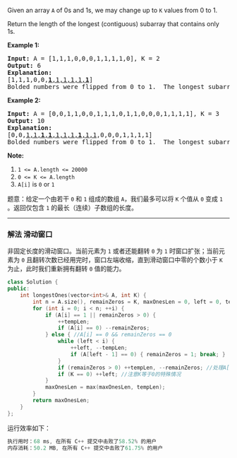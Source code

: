 
<p>Given an array <code>A</code>&nbsp;of 0s and 1s, we may change up to <code>K</code>&nbsp;values from 0 to 1.</p>

<p>Return the length of the longest (contiguous) subarray that contains only 1s.&nbsp;</p>

 
<div>
<p><strong>Example 1:</strong></p>

<pre><strong>Input: </strong>A = <span id="example-input-1-1">[1,1,1,0,0,0,1,1,1,1,0]</span>, K = <span id="example-input-1-2">2</span>
<strong>Output: </strong><span id="example-output-1">6</span>
<strong>Explanation: </strong>
[1,1,1,0,0,<u><strong>1</strong>,1,1,1,1,<strong>1</strong></u>]
Bolded numbers were flipped from 0 to 1.  The longest subarray is underlined.</pre>

<div>
<p><strong>Example 2:</strong></p>

<pre><strong>Input: </strong>A = <span id="example-input-2-1">[0,0,1,1,0,0,1,1,1,0,1,1,0,0,0,1,1,1,1]</span>, K = <span id="example-input-2-2">3</span>
<strong>Output: </strong><span id="example-output-2">10</span>
<strong>Explanation: </strong>
[0,0,<u>1,1,<b>1</b>,<strong>1</strong>,1,1,1,<strong>1</strong>,1,1</u>,0,0,0,1,1,1,1]
Bolded numbers were flipped from 0 to 1.  The longest subarray is underlined.
</pre>
 
<p><strong><span>Note:</span></strong></p>

<ol>
	<li><code>1 &lt;= A.length &lt;= 20000</code></li>
	<li><code>0 &lt;= K &lt;= A.length</code></li>
	<li><code>A[i]</code> is <code>0</code> or <code>1</code>&nbsp;</li>
</ol>
</div>
</div>

题意：给定一个由若干 `0` 和 `1` 组成的数组 `A`，我们最多可以将 `K` 个值从 `0` 变成 `1` 。返回仅包含 `1` 的最长（连续）子数组的长度。

---
### 解法 滑动窗口
非固定长度的滑动窗口。当前元素为 `1` 或者还能翻转 `0` 为 `1` 时窗口扩张；当前元素为 `0` 且翻转次数已经用完时，窗口左端收缩，直到滑动窗口中零的个数小于 `K` 为止，此时我们重新拥有翻转 `0` 值的能力。
```cpp
class Solution {
public:
    int longestOnes(vector<int>& A, int K) {
        int n = A.size(), remainZeros = K, maxOnesLen = 0, left = 0, tempLen = 0;
        for (int i = 0; i < n; ++i) {
            if (A[i] == 1 || remainZeros > 0) {
                ++tempLen;
                if (A[i] == 0) --remainZeros;
            } else { //A[i] == 0 && remainZeros == 0
                while (left < i) {
                    ++left, --tempLen;
                    if (A[left - 1] == 0) { remainZeros = 1; break; }
                }
                if (remainZeros > 0) ++tempLen, --remainZeros; //处理A[i]
                if (K == 0) ++left; //注意K等于0的特殊情况
            }
            maxOnesLen = max(maxOnesLen, tempLen);
        }
        return maxOnesLen;
    }
};
```
运行效率如下：
```cpp
执行用时：68 ms, 在所有 C++ 提交中击败了58.52% 的用户
内存消耗：50.2 MB, 在所有 C++ 提交中击败了61.75% 的用户
```
